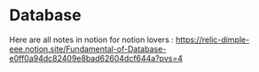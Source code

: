 # Database

Here are all notes in notion for notion lovers : https://relic-dimple-eee.notion.site/Fundamental-of-Database-e0ff0a94dc82409e8bad62604dcf644a?pvs=4
